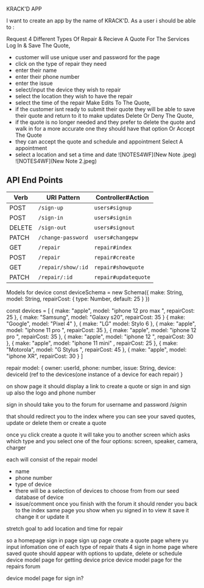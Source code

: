 KRACK'D APP

I want to create an app by the name of KRACK'D.
As a user i should be able to :

Request 4 Different Types Of Repair & Recieve A Quote For The Services 
Log In & Save The Quote, 
 - customer will use unique user and password for the page 
 - click on the type of repair they need
 - enter their name
 - enter their phone number
 - enter the issue 
 - select/input the device they wish to repair
 - select the location they wish to have the repair 
 - select the time of the repair
Make Edits To The Quote,
- if the customer isnt ready to submit their quote they will be able to save their quote and return to it to make updates
Delete Or Deny The Quote, 
- if the quote is no longer needed and they prefer to delete the quote and walk in for a more accurate one they should have that option
Or Accept The Quote 
- they can accept the quote and schedule and appointment
Select A appointment 
- select a location and set a time and date 
![NOTES4WF](New Note .jpeg)
![NOTES4WF](New Note 2.jpeg)

 ## API End Points

| Verb   | URI Pattern            | Controller#Action |
|--------|------------------------|-------------------|
| POST   | `/sign-up`             | `users#signup`    |
| POST   | `/sign-in`             | `users#signin`    |
| DELETE | `/sign-out`            | `users#signout`   |
| PATCH  | `/change-password`     | `users#changepw`  |
| GET    | `/repair`             | `repair#index`     |
| POST   | `/repair`             | `repair#create`    |
| GET    | `/repair/show/:id`    |`repair#showquote`      |
| PATCH  | `/repair/:id`         | `repair#updatequote`    |



Models for device
const deviceSchema = new Schema({
    make: String,
    model: String,
    repairCost: {
        type: Number,
        default: 25
    }
})

const devices = [
    {
        make: "apple",
        model: "iphone 12 pro max ",
        repairCost: 25
    },
    {
        make: "Samsung",
        model: "Galaxy s20",
        repairCost: 35
    }
    {
        make: "Google",
        model: "Pixel 4"
    },
    {
        make: "LG"
        model: Stylo 6
    },
    {
        make: "apple",
        model: "iphone 11 pro ",
        repairCost: 35
    },
    {
        make: "apple",
        model: "iphone 12 pro ",
        repairCost: 35
    },
    {
        make: "apple",
        model: "iphone 12 ",
        repairCost: 30
    },
    {
        make: "apple",
        model: "iphone 11 mini" ,
        repairCost: 25
    },
    {
        make: "Motorola",
        model: "G Stylus ",
        repairCost: 45
    },
    {
        make: "apple",
        model: "iphone XR",
        repairCost: 30
    }
]

repair model:
{
owner: userId,
phone: number,
issue: String,
device: deviceId (ref to the devices(one instance of a device for each repair)
}


on show page it should display a link to create a quote or sign in  and sign up
 also the logo 
 and phone number 

 sign in should take you to the forum for username and password /signin

 that should redirect you to the index where you can see your saved quotes, update or delete them or create a quote 
 
 once yu click create a quote it will take you to another screen which asks which type and you select one of the four options: screen, speaker, camera, charger

 each will consist of the repair model
 - name 
 - phone number 
 - type of device 
  - there will be a selection of devices to choose from from our seed database of device 
 - issue/comment
 once you finish with the forum it should render you back to the index same page you show when yu signed in to view it save it change it or update it 

 stretch goal to add location and time for repair 

 so a homepage 
 sign in page 
 sign up page
 create a quote page where yu input infomation one of each type of repair thats 4 
 sign in home page where saved quote should appear with options to update, delete or schedule 
 device model page for getting device price 
 device model page for the repairs forum 

device model page for sign in?

 